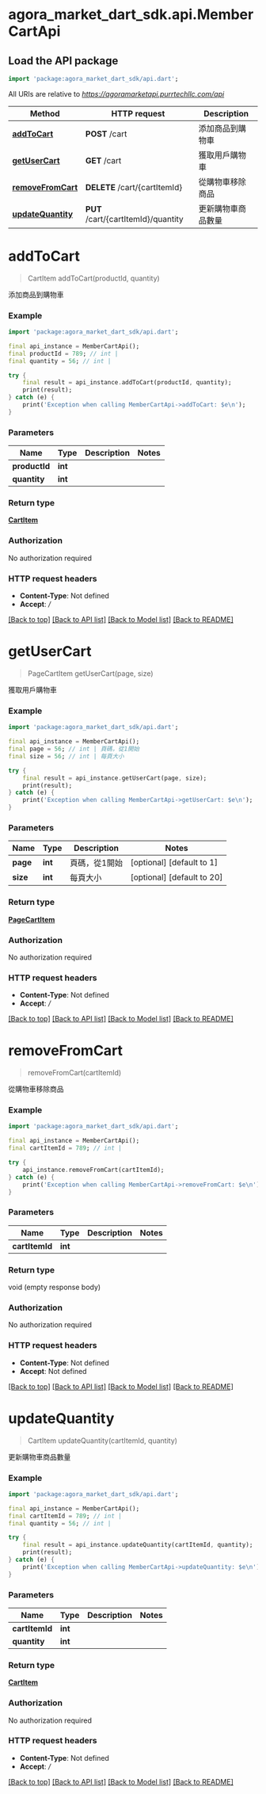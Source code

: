 # agora_market_dart_sdk.api.MemberCartApi

## Load the API package
```dart
import 'package:agora_market_dart_sdk/api.dart';
```

All URIs are relative to *https://agoramarketapi.purrtechllc.com/api*

Method | HTTP request | Description
------------- | ------------- | -------------
[**addToCart**](MemberCartApi.md#addtocart) | **POST** /cart | 添加商品到購物車
[**getUserCart**](MemberCartApi.md#getusercart) | **GET** /cart | 獲取用戶購物車
[**removeFromCart**](MemberCartApi.md#removefromcart) | **DELETE** /cart/{cartItemId} | 從購物車移除商品
[**updateQuantity**](MemberCartApi.md#updatequantity) | **PUT** /cart/{cartItemId}/quantity | 更新購物車商品數量


# **addToCart**
> CartItem addToCart(productId, quantity)

添加商品到購物車

### Example
```dart
import 'package:agora_market_dart_sdk/api.dart';

final api_instance = MemberCartApi();
final productId = 789; // int | 
final quantity = 56; // int | 

try {
    final result = api_instance.addToCart(productId, quantity);
    print(result);
} catch (e) {
    print('Exception when calling MemberCartApi->addToCart: $e\n');
}
```

### Parameters

Name | Type | Description  | Notes
------------- | ------------- | ------------- | -------------
 **productId** | **int**|  | 
 **quantity** | **int**|  | 

### Return type

[**CartItem**](CartItem.md)

### Authorization

No authorization required

### HTTP request headers

 - **Content-Type**: Not defined
 - **Accept**: */*

[[Back to top]](#) [[Back to API list]](../README.md#documentation-for-api-endpoints) [[Back to Model list]](../README.md#documentation-for-models) [[Back to README]](../README.md)

# **getUserCart**
> PageCartItem getUserCart(page, size)

獲取用戶購物車

### Example
```dart
import 'package:agora_market_dart_sdk/api.dart';

final api_instance = MemberCartApi();
final page = 56; // int | 頁碼，從1開始
final size = 56; // int | 每頁大小

try {
    final result = api_instance.getUserCart(page, size);
    print(result);
} catch (e) {
    print('Exception when calling MemberCartApi->getUserCart: $e\n');
}
```

### Parameters

Name | Type | Description  | Notes
------------- | ------------- | ------------- | -------------
 **page** | **int**| 頁碼，從1開始 | [optional] [default to 1]
 **size** | **int**| 每頁大小 | [optional] [default to 20]

### Return type

[**PageCartItem**](PageCartItem.md)

### Authorization

No authorization required

### HTTP request headers

 - **Content-Type**: Not defined
 - **Accept**: */*

[[Back to top]](#) [[Back to API list]](../README.md#documentation-for-api-endpoints) [[Back to Model list]](../README.md#documentation-for-models) [[Back to README]](../README.md)

# **removeFromCart**
> removeFromCart(cartItemId)

從購物車移除商品

### Example
```dart
import 'package:agora_market_dart_sdk/api.dart';

final api_instance = MemberCartApi();
final cartItemId = 789; // int | 

try {
    api_instance.removeFromCart(cartItemId);
} catch (e) {
    print('Exception when calling MemberCartApi->removeFromCart: $e\n');
}
```

### Parameters

Name | Type | Description  | Notes
------------- | ------------- | ------------- | -------------
 **cartItemId** | **int**|  | 

### Return type

void (empty response body)

### Authorization

No authorization required

### HTTP request headers

 - **Content-Type**: Not defined
 - **Accept**: Not defined

[[Back to top]](#) [[Back to API list]](../README.md#documentation-for-api-endpoints) [[Back to Model list]](../README.md#documentation-for-models) [[Back to README]](../README.md)

# **updateQuantity**
> CartItem updateQuantity(cartItemId, quantity)

更新購物車商品數量

### Example
```dart
import 'package:agora_market_dart_sdk/api.dart';

final api_instance = MemberCartApi();
final cartItemId = 789; // int | 
final quantity = 56; // int | 

try {
    final result = api_instance.updateQuantity(cartItemId, quantity);
    print(result);
} catch (e) {
    print('Exception when calling MemberCartApi->updateQuantity: $e\n');
}
```

### Parameters

Name | Type | Description  | Notes
------------- | ------------- | ------------- | -------------
 **cartItemId** | **int**|  | 
 **quantity** | **int**|  | 

### Return type

[**CartItem**](CartItem.md)

### Authorization

No authorization required

### HTTP request headers

 - **Content-Type**: Not defined
 - **Accept**: */*

[[Back to top]](#) [[Back to API list]](../README.md#documentation-for-api-endpoints) [[Back to Model list]](../README.md#documentation-for-models) [[Back to README]](../README.md)

